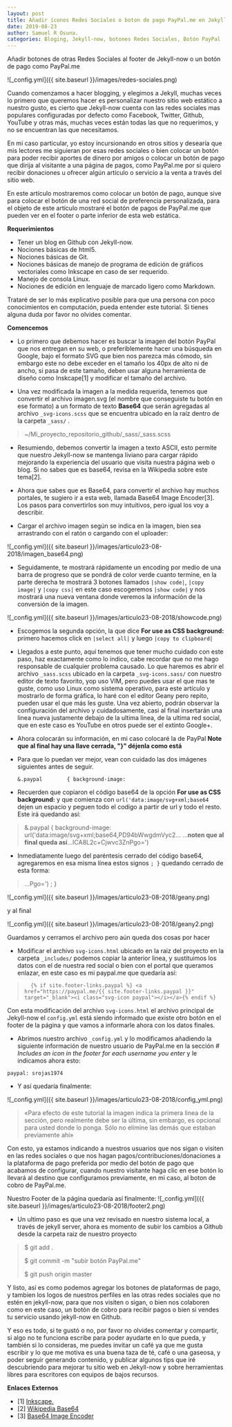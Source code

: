 ```yaml
---
layout: post
title: Añadir íconos Redes Sociales o boton de pago PayPal.me en Jekyll-Now
date: 2019-08-23
author: Samuel R Osuna.
categories: Bloging, Jekyll-now, botones Redes Sociales, Botón PayPal
---
```


Añadir botones de otras Redes Sociales al footer de Jekyll-now o un botón de pago como PayPal.me

![_config.yml]({{ site.baseurl }}/images/redes-sociales.png)

Cuando comenzamos a hacer blogging, y elegimos a Jekyll, muchas veces lo primero que queremos hacer es personalizar nuestro sitio web estático a nuestro gusto, es cierto que Jekyll-now cuenta con las redes sociales mas populares configuradas por defecto como Facebook, Twitter, Github, YouTube y otras más, muchas veces están todas las que no requerimos, y no se encuentran las que necesitamos.

En mi caso particular, yo estoy incursionando en otros sitios y desearía que mis lectores me siguieran por esas redes sociales o bien colocar un botón para poder recibir aportes de dinero por amigos o colocar un botón de pago que dirija al visitante a una página de pagos, como PayPal.me por si quiero recibir donaciones u ofrecer algún artículo o servicio a la venta a través del sitio web.

En este artículo mostraremos como colocar un botón de pago, aunque sive para colocar el botón de una red social de preferencia personalizada, para el objeto de este artículo mostraré el botón de pagos de PayPal.me que pueden ver en el footer o parte inferior de esta web estática.

**Requerimientos**
* Tener un blog en Github con Jekyll-now.
* Nociones básicas de html5.
* Nociones básicas de Git.
* Nociones básicas de manejo de programa de edición de gráficos vectoriales como Inkscape en caso de ser requerido.
* Manejo de consola Linux.
* Nociones de edición en lenguaje de marcado ligero como Markdown.

Trataré de ser lo más explicativo posible para que una persona con poco conocimientos en computación, pueda entender este tutorial. Si tienes alguna duda por favor no olvides comentar.

**Comencemos**

* Lo primero que debemos hacer es buscar la imagen del botón  PayPal que nos entregan en su web, o preferiblemente hacer una búsqueda en Google, bajo el formato SVG que bien nos parezca más cómodo, sin embargo este no debe exceder en el tamaño los 40px de alto ni de ancho, si pasa de este tamaño, deben usar alguna herramienta de diseño como Inskcape[1] y modificar el tamaño del archivo.

 + Una vez modificada la imagen a la medida requerida, tenemos que convertir el archivo imagen.svg (el nombre que conseguiste tu botón en ese formato) a un formato de texto **Base64** que serán agregadas al archivo `_svg-icons.scss` que se encuentra ubicado en la raíz dentro de la carpeta `_sass/` . 

 >~/Mi_proyecto_repositorio_github/_sass/_sass.scss 

* Resumiendo, debemos convertir la imagen a texto ASCII, esto permite que nuestro Jekyll-now se mantenga liviano para cargar rápido mejorando la experiencia del usuario que visita nuestra página web o blog. Si no sabes que es base64, revisa en la Wikipedia sobre este tema[2].

* Ahora que sabes que es Base64, para convertir el archivo hay muchos portales, te sugiero ir a esta web, llamada Base64 Image Encoder[3]. Los pasos para convertirlos son muy intuitivos, pero igual los voy a describir.

* Cargar el archivo imagen según se indica en la imagen, bien sea arrastrando con el ratón o cargando con el uploader:

 ![_config.yml]({{ site.baseurl }}/images/articulo23-08-2018/imagen_base64.png)

* Seguidamente, te mostrará rápidamente un encoding por medio de una barra de progreso que se pondrá de color verde cuanto termine, en la parte derecha te mostrará 3 botones llamados `|show code|`, `|copy image|` y `|copy css|` en este caso escogeremos `|show code|` y nos mostrará una nueva ventana donde veremos la información de la conversión de la imagen.

 ![_config.yml]({{ site.baseurl }}/images/articulo23-08-2018/showcode.png)

- Escogemos la segunda opción, la que dice **For use as CSS background:** primero hacemos click en `|select all|` y luego `|copy to clipboard|`

* Llegados a este punto, aquí tenemos que tener mucho cuidado con este paso, haz exactamente como lo indico, cabe recordar que no me hago responsable de cualquier problema causado. Lo que haremos es abrir el archivo  `_sass.scss` ubicado en la carpeta `_svg-icons.sass/` con nuestro editor de texto favorito, yop uso VIM, pero puedes usar el que mas te guste, como uso Linux como sistema operativo, para este artículo y mostrarlo de forma gráfica, lo haré con el editor Geany pero repito, pueden usar el que más les guste. Una vez abierto, podrán observar la configuración del archivo y cuidadosamente, casi al final insertarán una linea nueva justamente debajo de la ultima linea, de la ultima red social, que en este caso es YouTube en otros puede ser el extinto Google+. 

* Ahora colocarán su información, en mi caso colocaré la de PayPal **Note que al final hay una llave cerrada, "}" déjenla como está**  

* Para que lo puedan ver mejor, vean con cuidado las dos imágenes siguientes antes de seguir.

	  &.paypal        { background-image: 

* Recuerden que copiaron el código base64 de la opción **For use as CSS background:** y que comienza con `url('data:image/svg+xml;base64` dejen un espacio y peguen todo el codigo a partir de url y todo el resto. Este irá quedando así:

>&.paypal        { background-image: url('data:image/svg+xml;base64,PD94bWwgdmVyc2...  ...**noten que al final queda así**...ICA8L2c+Cjwvc3ZnPgo=')

* Inmediatamente luego del paréntesis cerrado del código base64, agregaremos en esa misma línea estos signos `; }` quedando cerrado de esta forma:

> ...Pgo=') ; }

 ![_config.yml]({{ site.baseurl }}/images/articulo23-08-2018/geany.png)
 
 y al final 
 
 ![_config.yml]({{ site.baseurl }}/images/articulo23-08-2018/geany2.png)

 Guardamos y cerramos el archivo pero aún queda dos cosas por hacer

- Modificar el archivo `svg-icons.html` ubicado en la raiz del proyecto en la carpeta `_includes/`
 podemos copiar la anterior linea, y sustituimos los datos con el de nuestra red social o bien con el portal que queramos enlazar, en este caso es mi paypal.me
 que quedaría así:
>`  {% if site.footer-links.paypal %} <a href="https://paypal.me/{{ site.footer-links.paypal }}" target="_blank"><i class="svg-icon paypal"></i></a>{% endif %}`

Con esta modificación del archivo `svg-icons.html` el archivo principal de Jekyll-now el `config.yml` está siendo informado que existe otro botón en el footer de la página y que vamos a informarle ahora con los datos finales.

- Abrimos nuestro archivo `_config.yml` y lo modificamos añadiendo la siguiente información de nuestro usuario de PayPal.me en la sección *# Includes an icon in the footer for each username you enter* y le indicamos ahora esto:


`paypal: srojas1974`  

* Y así quedaría finalmente:

 ![_config.yml]({{ site.baseurl }}/images/articulo23-08-2018/config_yml.png) 
 
 >«Para efecto de este tutorial la imagen indica la primera linea de la sección, pero realmente debe ser la última, sin embargo, es opcional para usted donde lo ponga. Sólo no elimine las demás que estaban previamente ahí»

Con esto, ya estamos indicando a nuestros usuarios que nos sigan o visiten en las redes sociales o que nos hagan pagos/contribuciones/donaciones a la plataforma de pago preferida por medio del botón de pago que acabamos de configurar, cuando nuestro visitante haga clic en ese botón lo llevará al destino que configuramos previamente, en mi caso, al boton de cobro de PayPal.me.


Nuestro Footer de la página quedaría así finalmente:
 ![_config.yml]({{ site.baseurl }}/images/articulo23-08-2018/footer2.png)
 
*  Un ultimo paso es que una vez revisado en nuestro sistema local, a través de jekyll server, ahora es momento de subir los cambios a Github desde la carpeta raiz de nuestro proyecto

>$ git add .
>
>$ git commit -m "subir botón PayPal.me"
>
>$ git push origin master

Y listo, así es como podemos agregar los botones de plataformas de pago, y tambien los logos de nuestros perfiles en las otras redes sociales que no estén en jekyll-now, para que nos visiten o sigan, o bien nos colaboren como en este caso, un botón de cobro para recibir pagos o bien si vendes tu servicio usando jekyll-now en Github.

 Y eso es todo, si te gustó o no, por favor no olvides comentar y compartir, si algo no te funciona escribe para poder ayudarte en lo que pueda, y también si lo consideras, me puedes invitar un café ya que me gusta escribir y lo que me motiva es una buena taza de té, café o una gaseosa, y poder seguir generando contenido, y publicar algunos tips que iré descubriendo para mejorar tu sitio web en Jekyll-now y sobre herramientas libres para escritores con equipos de bajos recursos.

**Enlaces Externos**
* [1] [Inkscape.](https://inkscape.org/)
* [2] [Wikipedia Base64](https://es.wikipedia.org/wiki/Base64)
* [3] [Base64 Image Encoder](https://www.base64-image.de/)
